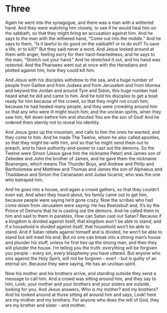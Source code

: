# Three

Again he went into the synagogue, and there was a man with a withered hand. And they were watching him closely, to see if he would heal him on the sabbath, so that they might bring an accusation against him. And he says to the man with the withered hand, “Come out into the middle.” And he says to them, “Is it lawful to do good on the sabbath?  or to do evil? To save a life, or to kill?” But they said never a word. And Jesus looked around at them with anger, feeling sorry for their hard-heartedness, and he says to the man, “Stretch out your hand.” And he stretched it out, and his hand was restored. And the Pharisees went out at once with the Herodians and plotted against him, how they could kill him.

And Jesus with his disciples withdrew to the sea, and a huge number of people from Galilee and from Judaea and from Jerusalem and from Idumea and beyond the Jordan and around Tyre and Sidon, this huge number had heard what he did and came to him. And he told his disciples to get a boat ready for him because of the crowd, so that they might not crush him; because he had healed many people, and they were crowding around him so that any who were ill might touch him; and the unclean spirits, when they saw him, fell down before him and shouted You are the son of God! And he ordered them sternly not to reveal his identity.  

And Jesus goes up the mountain, and calls to him the ones he wanted, and they come to him. And he made The Twelve, whom he also called apostles, so that they might be-with him, and so that he might send them out to preach, and to have authority-and-power to cast out the demons. So the Twelve were Simon (Jesus gave him the nickname Peter) and James son of Zebedee and John the brother of James, and he gave them the nickname Boanerges, which means The Thunder Boys, and Andrew and Philip and Bartholomew and Matthew and Thomas and James the son of Alphaeus and Thaddaeus and Simon the Cananaean and Judas Iscariot, who was the one who betrayed him.

And he goes into a house, and again a crowd gathers, so that they couldn’t even eat. And when they heard about, his family came out to get him, because people were saying he’d gone crazy. Now the scribes who had come down from Jerusalem were saying: He has Beelzebul! and, It’s by the Prince of Demons that he is casting out the demons. And he called them to him and said to them in parables, How can Satan cast out Satan? Because if a kingdom is divided against itself, that kingdom won’t be able to stand; and if a household is divided against itself, that household won’t be able to stand. And if Satan rebels against himself and is divided, he won’t be able to stand but will meet his end. But no one can break into a strong man’s house and plunder his stuff, unless he first ties up the strong man, and then they will plunder the house. I’m telling you the truth: everything will be forgiven you people - every sin, every blasphemy you have uttered. But anyone who sins against the Holy Spirit, will not be forgiven - ever! - but is guilty of an eternal sin. Because they were saying, He has an unclean spirit.

Now his mother and his brothers arrive, and standing outside they send a message to call him. And a crowd was sitting around him, and they say to him, Look, your mother and your brothers and your sisters are outside, looking for you. And Jesus answers, Who is my mother? and my brothers? And he looked around at those sitting all around him and says, Look! here are my mother and my brothers. For anyone who does the will of God, they are my brother and sister - and mother.

